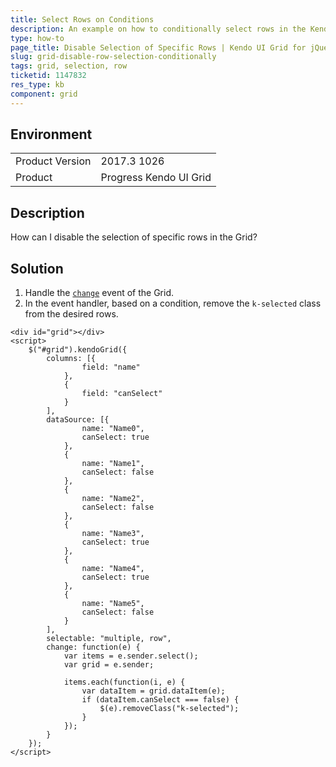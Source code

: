 ```yaml
---
title: Select Rows on Conditions
description: An example on how to conditionally select rows in the Kendo UI Grid.
type: how-to
page_title: Disable Selection of Specific Rows | Kendo UI Grid for jQuery
slug: grid-disable-row-selection-conditionally
tags: grid, selection, row
ticketid: 1147832
res_type: kb
component: grid
---
```


## Environment

<table>
	<tr>
		<td>Product Version</td>
		<td>2017.3 1026</td>
	</tr>
	<tr>
		<td>Product</td>
		<td>Progress Kendo UI Grid</td>
	</tr>
</table>


## Description

How can I disable the selection of specific rows in the Grid?

## Solution

1. Handle the [`change`](https://docs.telerik.com/kendo-ui/api/javascript/ui/grid/events/change) event of the Grid.
1. In the event handler, based on a condition, remove the `k-selected` class from the desired rows.

```dojo
<div id="grid"></div>
<script>
    $("#grid").kendoGrid({
        columns: [{
                field: "name"
            },
            {
                field: "canSelect"
            }
        ],
        dataSource: [{
                name: "Name0",
                canSelect: true
            },
            {
                name: "Name1",
                canSelect: false
            },
            {
                name: "Name2",
                canSelect: false
            },
            {
                name: "Name3",
                canSelect: true
            },
            {
                name: "Name4",
                canSelect: true
            },
            {
                name: "Name5",
                canSelect: false
            }
        ],
        selectable: "multiple, row",
        change: function(e) {
            var items = e.sender.select();
            var grid = e.sender;

            items.each(function(i, e) {
                var dataItem = grid.dataItem(e);
                if (dataItem.canSelect === false) {
                    $(e).removeClass("k-selected");
                }
            });
        }
    });
</script>
```
